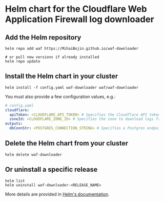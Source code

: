 # Helm chart for the Cloudflare Web Application Firewall log downloader

## Add the Helm repository

```shell
helm repo add waf https://MihaiBojin.github.io/waf-downloader

# or pull new versions if already installed
helm repo update
```

## Install the Helm chart in your cluster

```shell
helm install -f config.yaml waf-downloader waf/waf-downloader
```

You must also provide a few configuration values, e.g.:

```yaml
# config.yaml
cloudflare:
  apiToken: <CLOUDFLARE_API_TOKEN> # Specifies the Cloudflare API token
  zoneId: <CLOUDFLARE_ZONE_ID> # Specifies the zone to download logs from
outputs:
  dbConnStr: <POSTGRES_CONNECTION_STRING> # Specifies a Postgres endpoint to send the logs to
```

## Delete the Helm chart from your cluster

```shell
helm delete waf-downloader
```

## Or uninstall a specific release

```shell
helm list
helm uninstall waf-downloader-<RELEASE_NAME>
```

More details are provided in [Helm's documentation](https://helm.sh/docs/intro/quickstart/#learn-about-releases).
